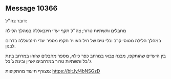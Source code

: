 ## Message 10366

דובר צה״ל:

מחבלים ותשתיות טרור; צה״ל תקף יעדי חיזבאללה במהלך הלילה

במהלך הלילה מטוסי קרב וכלי טיס של חיל האוויר תקפו מספר יעדי חיזבאללה בדרום לבנון.

בין היעדים שהותקפו, מבנה צבאי במרחב כפר כילא, מספר מחבלים שזוהו במרחב בינת ג׳בל ותשתיות טרור במרחבים יארין ובינת ג׳בל.

מצורף תיעוד מהתקיפות: https://bit.ly/4bNSGzD

